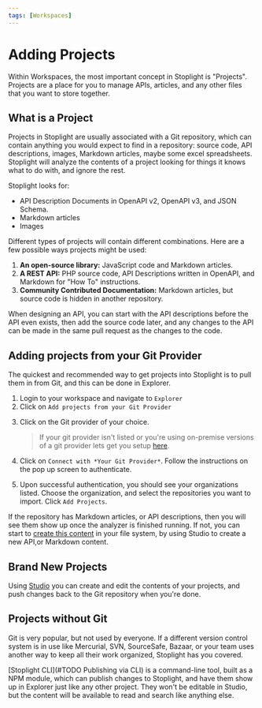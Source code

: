 ```yaml
---
tags: [Workspaces]
---
```


# Adding Projects

Within Workspaces, the most important concept in Stoplight is "Projects". Projects are a place for you to manage APIs, articles, and any other files that you want to store together. 

## What is a Project

Projects in Stoplight are usually associated with a Git repository, which can contain anything you would expect to find in a repository: source code, API descriptions, images, Markdown articles, maybe some excel spreadsheets. Stoplight will analyze the contents of a project looking for things it knows what to do with, and ignore the rest.

Stoplight looks for: 

- API Description Documents in OpenAPI v2, OpenAPI v3, and JSON Schema.
- Markdown articles
- Images

Different types of projects will contain different combinations. Here are a few possible ways projects might be used:

1. **An open-source library:** JavaScript code and Markdown articles.
2. **A REST API:** PHP source code, API Descriptions written in OpenAPI, and Markdown for "How To" instructions.
3. **Community Contributed Documentation:** Markdown articles, but source code is hidden in another repository.

When designing an API, you can start with the API descriptions before the API even exists, then add the source code later, and any changes to the API can be made in the same pull request as the changes to the code. 

## Adding projects from your Git Provider

The quickest and recommended way to get projects into Stoplight is to pull them in from Git, and this can be done in Explorer. 

<!--Stoplight platform is powered by your organization's Git provider (GitHub, GitLab, BitBucket e.t.c) ` No vendor lock in or unfamiliar tooling ;)`. Your API teams can collaborate on projects across your organization using the tooling they are familiar with, maintaining a single source of truth for their API artifats. You can use your provider to maintain roles and permissions on different projects. -->

1. Login to your workspace and navigate to `Explorer`
2. Click on `Add projects from your Git Provider`

<!-- TODO Image of explorer add project from repositories -->

3.  Click on the Git provider of your choice. 
    > If your git provider isn't listed or you're using on-premise versions of a git provider lets get you setup [here](../5.-integrations/a.integration-with-git.md). 

4. Click on `Connect with *Your Git Provider*`. Follow the instructions on the pop up screen to authenticate.

5. Upon successful authentication, you should see your organizations listed. Choose the organization, and select the repositories you want to import. Click `Add Projects`.

If the repository has Markdown articles, or API descriptions, then you will see them show up once the analyzer is finished running. If not, you can start to [create this content](#brand-new-project) in your file system, by using Studio to create a new API,or Markdown content.

## Brand New Projects

Using [Studio](../3.-design/a.overview.md) you can create and edit the contents of your projects, and push changes back to the Git repository when you're done. 

## Projects without Git

Git is very popular, but not used by everyone. If a different version control system is in use like Mercurial, SVN, SourceSafe, Bazaar, or your team uses another way to keep all their work organized, Stoplight has you covered.

[Stoplight CLI]\(#TODO Publishing via CLI) is a command-line tool, built as a NPM module, which can publish changes to Stoplight, and have them show up in Explorer just like any other project. They won't be editable in Studio, but the content will be available to read and search like anything else. 
